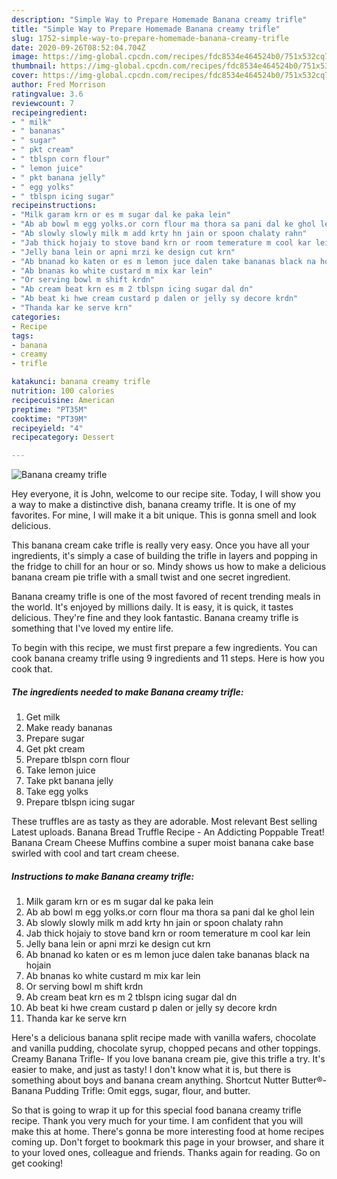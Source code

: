 ```yaml
---
description: "Simple Way to Prepare Homemade Banana creamy trifle"
title: "Simple Way to Prepare Homemade Banana creamy trifle"
slug: 1752-simple-way-to-prepare-homemade-banana-creamy-trifle
date: 2020-09-26T08:52:04.704Z
image: https://img-global.cpcdn.com/recipes/fdc8534e464524b0/751x532cq70/banana-creamy-trifle-recipe-main-photo.jpg
thumbnail: https://img-global.cpcdn.com/recipes/fdc8534e464524b0/751x532cq70/banana-creamy-trifle-recipe-main-photo.jpg
cover: https://img-global.cpcdn.com/recipes/fdc8534e464524b0/751x532cq70/banana-creamy-trifle-recipe-main-photo.jpg
author: Fred Morrison
ratingvalue: 3.6
reviewcount: 7
recipeingredient:
- " milk"
- " bananas"
- " sugar"
- " pkt cream"
- " tblspn corn flour"
- " lemon juice"
- " pkt banana jelly"
- " egg yolks"
- " tblspn icing sugar"
recipeinstructions:
- "Milk garam krn or es m sugar dal ke paka lein"
- "Ab ab bowl m egg yolks.or corn flour ma thora sa pani dal ke ghol lein"
- "Ab slowly slowly milk m add krty hn jain or spoon chalaty rahn"
- "Jab thick hojaiy to stove band krn or room temerature m cool kar lein"
- "Jelly bana lein or apni mrzi ke design cut krn"
- "Ab bnanad ko katen or es m lemon juce dalen take bananas black na hojain"
- "Ab bnanas ko white custard m mix kar lein"
- "Or serving bowl m shift krdn"
- "Ab cream beat krn es m 2 tblspn icing sugar dal dn"
- "Ab beat ki hwe cream custard p dalen or jelly sy decore krdn"
- "Thanda kar ke serve krn"
categories:
- Recipe
tags:
- banana
- creamy
- trifle

katakunci: banana creamy trifle 
nutrition: 100 calories
recipecuisine: American
preptime: "PT35M"
cooktime: "PT39M"
recipeyield: "4"
recipecategory: Dessert

---
```



![Banana creamy trifle](https://img-global.cpcdn.com/recipes/fdc8534e464524b0/751x532cq70/banana-creamy-trifle-recipe-main-photo.jpg)

Hey everyone, it is John, welcome to our recipe site. Today, I will show you a way to make a distinctive dish, banana creamy trifle. It is one of my favorites. For mine, I will make it a bit unique. This is gonna smell and look delicious.

This banana cream cake trifle is really very easy. Once you have all your ingredients, it&#39;s simply a case of building the trifle in layers and popping in the fridge to chill for an hour or so. Mindy shows us how to make a delicious banana cream pie trifle with a small twist and one secret ingredient.

Banana creamy trifle is one of the most favored of recent trending meals in the world. It's enjoyed by millions daily. It is easy, it is quick, it tastes delicious. They're fine and they look fantastic. Banana creamy trifle is something that I've loved my entire life.


To begin with this recipe, we must first prepare a few ingredients. You can cook banana creamy trifle using 9 ingredients and 11 steps. Here is how you cook that.

<!--inarticleads1-->

##### The ingredients needed to make Banana creamy trifle:

1. Get  milk
1. Make ready  bananas
1. Prepare  sugar
1. Get  pkt cream
1. Prepare  tblspn corn flour
1. Take  lemon juice
1. Take  pkt banana jelly
1. Take  egg yolks
1. Prepare  tblspn icing sugar


These truffles are as tasty as they are adorable. Most relevant Best selling Latest uploads. Banana Bread Truffle Recipe - An Addicting Poppable Treat! Banana Cream Cheese Muffins combine a super moist banana cake base swirled with cool and tart cream cheese. 

<!--inarticleads2-->

##### Instructions to make Banana creamy trifle:

1. Milk garam krn or es m sugar dal ke paka lein
1. Ab ab bowl m egg yolks.or corn flour ma thora sa pani dal ke ghol lein
1. Ab slowly slowly milk m add krty hn jain or spoon chalaty rahn
1. Jab thick hojaiy to stove band krn or room temerature m cool kar lein
1. Jelly bana lein or apni mrzi ke design cut krn
1. Ab bnanad ko katen or es m lemon juce dalen take bananas black na hojain
1. Ab bnanas ko white custard m mix kar lein
1. Or serving bowl m shift krdn
1. Ab cream beat krn es m 2 tblspn icing sugar dal dn
1. Ab beat ki hwe cream custard p dalen or jelly sy decore krdn
1. Thanda kar ke serve krn


Here&#39;s a delicious banana split recipe made with vanilla wafers, chocolate and vanilla pudding, chocolate syrup, chopped pecans and other toppings. Creamy Banana Trifle- If you love banana cream pie, give this trifle a try. It&#39;s easier to make, and just as tasty! I don&#39;t know what it is, but there is something about boys and banana cream anything. Shortcut Nutter Butter®-Banana Pudding Trifle: Omit eggs, sugar, flour, and butter. 

So that is going to wrap it up for this special food banana creamy trifle recipe. Thank you very much for your time. I am confident that you will make this at home. There's gonna be more interesting food at home recipes coming up. Don't forget to bookmark this page in your browser, and share it to your loved ones, colleague and friends. Thanks again for reading. Go on get cooking!

